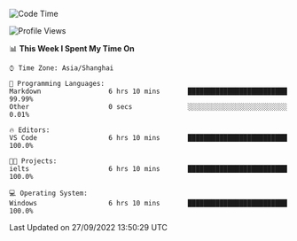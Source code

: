 <!--START_SECTION:waka-->
![Code Time](http://img.shields.io/badge/Code%20Time-202%20hrs%2049%20mins-blue)

![Profile Views](http://img.shields.io/badge/Profile%20Views-0-blue)

📊 **This Week I Spent My Time On** 

```text
⌚︎ Time Zone: Asia/Shanghai

💬 Programming Languages: 
Markdown                 6 hrs 10 mins       █████████████████████████   99.99% 
Other                    0 secs              ░░░░░░░░░░░░░░░░░░░░░░░░░   0.01%

🔥 Editors: 
VS Code                  6 hrs 10 mins       █████████████████████████   100.0%

🐱‍💻 Projects: 
ielts                    6 hrs 10 mins       █████████████████████████   100.0%

💻 Operating System: 
Windows                  6 hrs 10 mins       █████████████████████████   100.0%

```


 Last Updated on 27/09/2022 13:50:29 UTC
<!--END_SECTION:waka-->